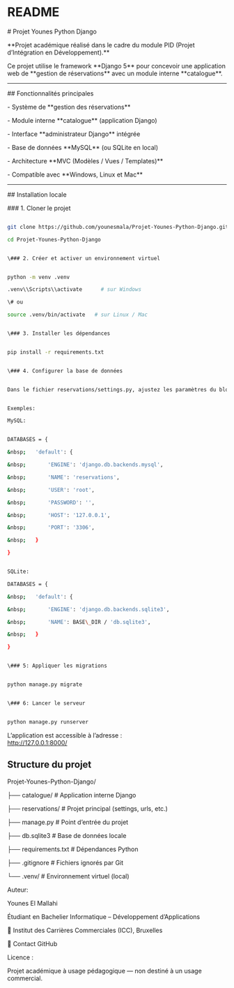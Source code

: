 # README



\# Projet Younes Python Django



\*\*Projet académique réalisé dans le cadre du module PID (Projet d’Intégration en Développement).\*\*  

Ce projet utilise le framework \*\*Django 5\*\* pour concevoir une application web de \*\*gestion de réservations\*\* avec un module interne \*\*catalogue\*\*.



---



\## Fonctionnalités principales



\- Système de \*\*gestion des réservations\*\*

\- Module interne \*\*catalogue\*\* (application Django)

\- Interface \*\*administrateur Django\*\* intégrée

\- Base de données \*\*MySQL\*\* (ou SQLite en local)

\- Architecture \*\*MVC (Modèles / Vues / Templates)\*\*

\- Compatible avec \*\*Windows, Linux et Mac\*\*



---


\## Installation locale


\### 1. Cloner le projet

```bash

git clone https://github.com/younesmala/Projet-Younes-Python-Django.git

cd Projet-Younes-Python-Django


\### 2. Créer et activer un environnement virtuel


python -m venv .venv

.venv\\Scripts\\activate      # sur Windows

\# ou

source .venv/bin/activate   # sur Linux / Mac


\### 3. Installer les dépendances


pip install -r requirements.txt


\### 4. Configurer la base de données


Dans le fichier reservations/settings.py, ajustez les paramètres du bloc DATABASES selon votre environnement :


Exemples: 

MySQL: 							


DATABASES = {

&nbsp;   'default': {

&nbsp;       'ENGINE': 'django.db.backends.mysql',

&nbsp;       'NAME': 'reservations',

&nbsp;       'USER': 'root',

&nbsp;       'PASSWORD': '',

&nbsp;       'HOST': '127.0.0.1',

&nbsp;       'PORT': '3306',

&nbsp;   }

}


SQLite: 

DATABASES = {

&nbsp;   'default': {

&nbsp;       'ENGINE': 'django.db.backends.sqlite3',

&nbsp;       'NAME': BASE\_DIR / 'db.sqlite3',

&nbsp;   }

}


\### 5: Appliquer les migrations


python manage.py migrate


\### 6: Lancer le serveur


python manage.py runserver

```


L’application est accessible à l’adresse :  
http://127.0.0.1:8000/

## Structure du projet

Projet-Younes-Python-Django/

├── catalogue/ # Application interne Django

├── reservations/ # Projet principal (settings, urls, etc.)

├── manage.py # Point d’entrée du projet

├── db.sqlite3 # Base de données locale

├── requirements.txt # Dépendances Python

├── .gitignore # Fichiers ignorés par Git

└── .venv/ # Environnement virtuel (local)

Auteur: 

Younes El Mallahi

Étudiant en Bachelier Informatique – Développement d’Applications

📍 Institut des Carrières Commerciales (ICC), Bruxelles

📧 Contact GitHub


Licence : 


Projet académique à usage pédagogique — non destiné à un usage commercial.









